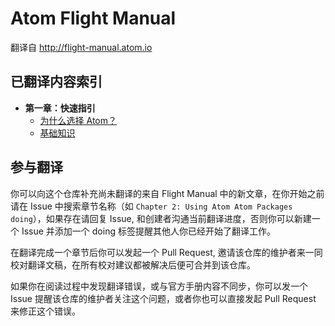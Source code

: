 # Atom Flight Manual

翻译自 <http://flight-manual.atom.io>

## 已翻译内容索引

* **第一章：快速指引**
    * [为什么选择 Atom？](./chapter-1-getting-started/why-atom.md)
    * [基础知识](./chapter-1-getting-started/atom-basics.md)

## 参与翻译

你可以向这个仓库补充尚未翻译的来自 Flight Manual 中的新文章，在你开始之前请在 Issue 中搜索章节名称（如 `Chapter 2: Using Atom Atom Packages doing`），如果存在请回复 Issue, 和创建者沟通当前翻译进度，否则你可以新建一个 Issue 并添加一个 doing 标签提醒其他人你已经开始了翻译工作。

在翻译完成一个章节后你可以发起一个 Pull Request, 邀请该仓库的维护者来一同校对翻译文稿，在所有校对建议都被解决后便可合并到该仓库。

如果你在阅读过程中发现翻译错误，或与官方手册内容不同步，你可以发一个 Issue 提醒该仓库的维护者关注这个问题，或者你也可以直接发起 Pull Request 来修正这个错误。
